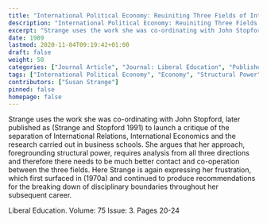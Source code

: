 ```yaml
---
title: "International Political Economy: Reuiniting Three Fields of Intellectual Endeavour"
description: "International Political Economy: Reuiniting Three Fields of Intellectual Endeavour"
excerpt: "Strange uses the work she was co-ordinating with John Stopford, later published as (Strange and Stopford 1991) to launch a critique of the separation of International Relations, International Economics and the research carried out in business schools. She argues that her approach, foregrounding structural power, requires analysis from all three directions and therefore there needs to be much better contact and co-operation between the three fields. Here Strange is again expressing her frustration, which first surfaced in (1970a) and continued to produce recommendations for the breaking down of disciplinary boundaries throughout her subsequent career."
date: 1989
lastmod: 2020-11-04T09:19:42+01:00
draft: false
weight: 50
categories: ["Journal Article", "Journal: Liberal Education", "Publisher: Association of American Colleges and Universities"]
tags: ["International Political Economy", "Economy", "Structural Power", "Internaional Relations"]
contributors: ["Susan Strange"]
pinned: false
homepage: false
---
```


Strange uses the work she was co-ordinating with John Stopford, later published as (Strange and Stopford 1991) to launch a critique of the separation of International Relations, International Economics and the research carried out in business schools. She argues that her approach, foregrounding structural power, requires analysis from all three directions and therefore there needs to be much better contact and co-operation between the three fields. Here Strange is again expressing her frustration, which first surfaced in (1970a) and continued to produce recommendations for the breaking down of disciplinary boundaries throughout her subsequent career.

Liberal Education. Volume: 75 Issue: 3. Pages 20-24